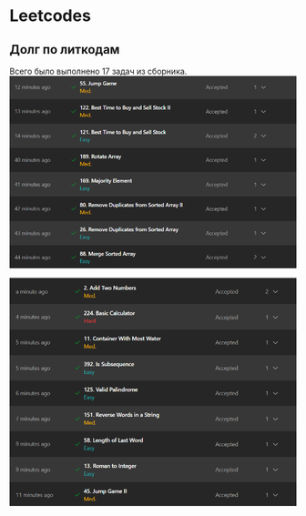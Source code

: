 # Leetcodes

## Долг по литкодам
Всего было выполнено 17 задач из сборника.
![](leet1.png)

![](leet2.png)
